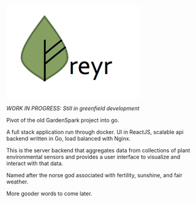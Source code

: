 ![asdf](repo_files/logo.png "Freyr")

*WORK IN PROGRESS: Still in greenfield development*

Pivot of the old GardenSpark project into go.

A full stack application run through docker.  UI in ReactJS, scalable api backend written in Go, load balanced with Nginx.

This is the server backend that aggregates data from collections of plant environmental sensors and provides a user interface to visualize and interact with that data.

Named after the norse god associated with fertility, sunshine, and fair weather.

More gooder words to come later.

